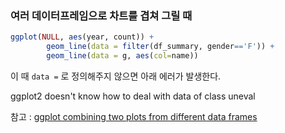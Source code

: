 ### 여러 데이터프레임으로 차트를 겹쳐 그릴 때

```r
ggplot(NULL, aes(year, count)) +
        geom_line(data = filter(df_summary, gender=='F')) +
        geom_line(data = g, aes(col=name))
```

이 때 `data =` 로 정의해주지 않으면 아래 에러가 발생한다.

ggplot2 doesn't know how to deal with data of class uneval

참고 : <a href="https://stackoverflow.com/questions/9109156/ggplot-combining-two-plots-from-different-data-frames"> ggplot combining two plots from different data frames </a>
